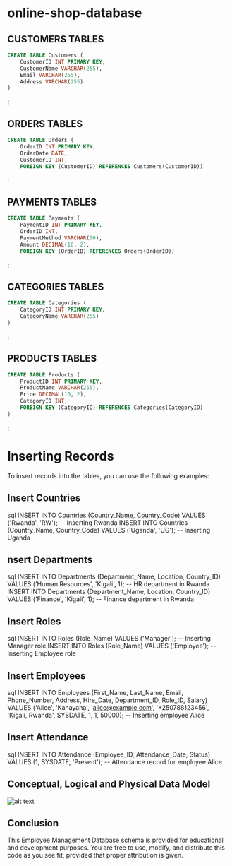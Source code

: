 # online-shop-database
## CUSTOMERS TABLES
```sql
CREATE TABLE Customers (
    CustomerID INT PRIMARY KEY,
    CustomerName VARCHAR(255),
    Email VARCHAR(255),
    Address VARCHAR(255)
)

```
;
## ORDERS TABLES
```sql
CREATE TABLE Orders (
    OrderID INT PRIMARY KEY,
    OrderDate DATE,
    CustomerID INT,
    FOREIGN KEY (CustomerID) REFERENCES Customers(CustomerID))

```
;
## PAYMENTS TABLES
```sql
CREATE TABLE Payments (
    PaymentID INT PRIMARY KEY,
    OrderID INT,
    PaymentMethod VARCHAR(50),
    Amount DECIMAL(10, 2),
    FOREIGN KEY (OrderID) REFERENCES Orders(OrderID))

```
;
## CATEGORIES TABLES
```sql
CREATE TABLE Categories (
    CategoryID INT PRIMARY KEY,
    CategoryName VARCHAR(255)
)

```
;
## PRODUCTS TABLES
```sql
CREATE TABLE Products (
    ProductID INT PRIMARY KEY,
    ProductName VARCHAR(255),
    Price DECIMAL(10, 2),
    CategoryID INT,
    FOREIGN KEY (CategoryID) REFERENCES Categories(CategoryID)
)

```
;
# Inserting Records

To insert records into the tables, you can use the following examples:

## Insert Countries

sql
INSERT INTO Countries (Country_Name, Country_Code) VALUES ('Rwanda', 'RW');  -- Inserting Rwanda
INSERT INTO Countries (Country_Name, Country_Code) VALUES ('Uganda', 'UG');  -- Inserting Uganda


## nsert Departments

sql 
INSERT INTO Departments (Department_Name, Location, Country_ID) VALUES ('Human Resources', 'Kigali', 1);  -- HR department in Rwanda
INSERT INTO Departments (Department_Name, Location, Country_ID) VALUES ('Finance', 'Kigali', 1);  -- Finance department in Rwanda

## Insert Roles

sql
INSERT INTO Roles (Role_Name) VALUES ('Manager');  -- Inserting Manager role
INSERT INTO Roles (Role_Name) VALUES ('Employee');  -- Inserting Employee role



## Insert Employees

sql
INSERT INTO Employees (First_Name, Last_Name, Email, Phone_Number, Address, Hire_Date, Department_ID, Role_ID, Salary)
VALUES ('Alice', 'Kanayana', 'alice@example.com', '+250788123456', 'Kigali, Rwanda', SYSDATE, 1, 1, 50000);  -- Inserting employee Alice


## Insert Attendance

sql
INSERT INTO Attendance (Employee_ID, Attendance_Date, Status) VALUES (1, SYSDATE, 'Present');  -- Attendance record for employee Alice


## Conceptual, Logical and Physical Data Model

![alt text](image.png)

## Conclusion

This Employee Management Database schema is provided for educational and development purposes. You are free to use, modify, and distribute this code as you see fit, provided that proper attribution is given.
